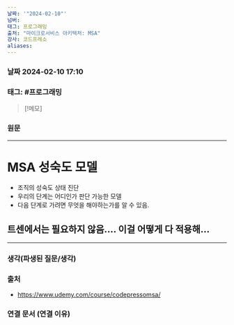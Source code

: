 ```yaml
---
날짜: '"2024-02-10"'
넘버: 
태그: 프로그래밍
출처: "마이크로서비스 아키텍처: MSA"
강사: 코드프레소
aliases:
---
```

### 날짜  2024-02-10 17:10

### 태그: #프로그래밍 

>[!메모]
>

### 원문
---
# MSA 성숙도 모델
- 조직의 성숙도 상태 진단
- 우리의 단계는 어디인가 판단 가능한 모델
- 다음 단계로 가려면 무엇을 해야하는가를 알 수 있음.
## 트센에서는 필요하지 않음.... 이걸 어떻게 다 적용해...



---
### 생각(파생된 질문/생각)

### 출처
- https://www.udemy.com/course/codepressomsa/

### 연결 문서 (연결 이유)
